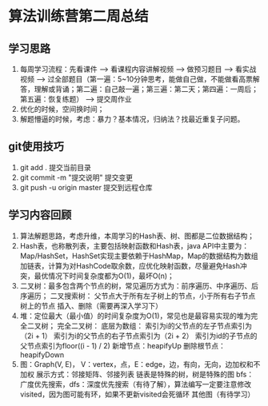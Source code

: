 # 算法训练营第二周总结
## 学习思路
1. 每周学习流程：先看课件 --> 看课程内容讲解视频 --> 做预习题目 --> 看实战视频 --> 过全部题目（第一遍：5~10分钟思考，能做自己做，不能做看高票解答，理解或背诵；第二遍：自己敲一遍；第三遍：第二天；第四遍：一周后；第五遍：恢复练题） --> 提交周作业
2. 优化的时候，空间换时间；
3. 解题懵逼的时候，考虑：暴力？基本情况，归纳法？找最近重复子问题。

## git使用技巧
1. git add . 提交当前目录
2. git commit -m "提交说明" 提交变更
3. git push -u origin master 提交到远程仓库

## 学习内容回顾
1. 算法解题思路，考虑升维，本周学习的Hash表、树、图都是二位数据结构；
2. Hash表，也称散列表，主要包括映射函数和Hash表，java API中主要为：Map/HashSet，HashSet实现主要依赖于HashMap，Map的数据结构为数组加链表，计算为对HashCode取余数，应优化映射函数，尽量避免Hash冲突，最优情况下时间复杂度都为O(1)，最坏O(n)；
3. 二叉树：最多包含两个节点的树，常见遍历方式为：前序遍历、中序遍历、后序遍历；
	二叉搜索树：
   		父节点大于所有左子树上的节点，小于所有右子节点树上的节点
   		插入、删除（需要再深入学习下）
4. 堆：定位最大（最小值）的时间复杂度为O(1)，常见也是最容易实现的堆为完全二叉树；
   		完全二叉树：
   	 		底层为数组：
   	 			索引为i的父节点的左子节点索引为（2i + 1）
   	 			索引为i的父节点的右子节点索引为（2i + 2）
   	 			索引为id的子节点的父节点索引为floor((i - 1) / 2)
   	 		新增节点：heapifyUp
   	 		删除根节点：heapifyDown
5. 图：Graph(V, E)， V：vertex，点，E：edge，边，有向，无向，边加权和不加权
	展示方式：邻接矩阵、邻接列表
	链表是特殊的树，树是特殊的图
	bfs：广度优先搜索，dfs：深度优先搜索（有待了解），算法编写一定要注意修改visited，因为图可能有环，如果不更新visited会死循环
	其他图（有待学习）
